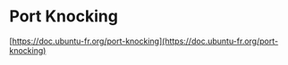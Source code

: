 # Port Knocking

[https://doc.ubuntu-fr.org/port-knocking](https://doc.ubuntu-fr.org/port-knocking)

